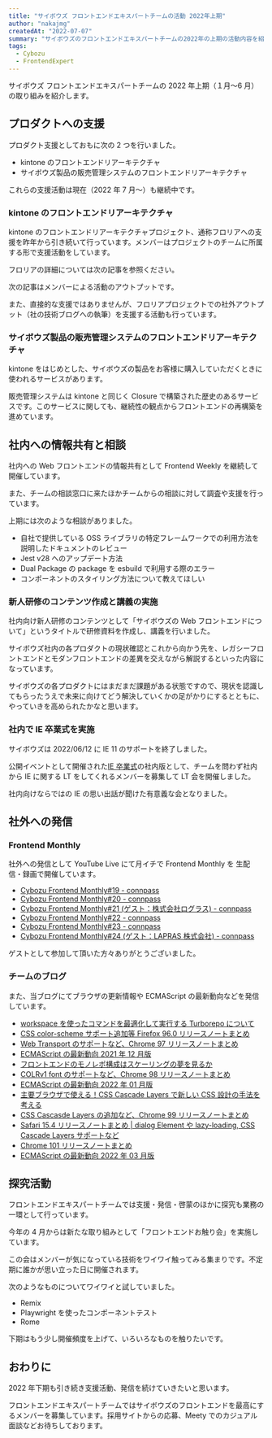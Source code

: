```yaml
---
title: "サイボウズ フロントエンドエキスパートチームの活動 2022年上期"
author: "nakajmg"
createdAt: "2022-07-07"
summary: "サイボウズのフロントエンドエキスパートチームの2022年の上期の活動内容を紹介します。"
tags:
  - Cybozu
  - FrontendExpert
---
```


サイボウズ フロントエンドエキスパートチームの 2022 年上期（１月〜6 月）の取り組みを紹介します。

## プロダクトへの支援

プロダクト支援としておもに次の 2 つを行いました。

- kintone のフロントエンドリアーキテクチャ
- サイボウズ製品の販売管理システムのフロントエンドリアーキテクチャ

これらの支援活動は現在（2022 年 7 月〜）も継続中です。

### kintone のフロントエンドリアーキテクチャ

kintone のフロントエンドリアーキテクチャプロジェクト、通称フロリアへの支援を昨年から引き続いて行っています。メンバーはプロジェクトのチームに所属する形で支援活動をしています。

フロリアの詳細については次の記事を参照ください。

[](https://blog.cybozu.io/entry/2021/07/20/170000:embed)

次の記事はメンバーによる活動のアウトプットです。

[](https://blog.cybozu.io/entry/2022/03/18/100000:embed)

[](https://blog.cybozu.io/entry/2022/04/14/110000:embed)

また、直接的な支援ではありませんが、フロリアプロジェクトでの社外アウトプット（社の技術ブログへの執筆）を支援する活動も行っています。

### サイボウズ製品の販売管理システムのフロントエンドリアーキテクチャ

kintone をはじめとした、サイボウズの製品をお客様に購入していただくときに使われるサービスがあります。

販売管理システムは kintone と同じく Closure で構築された歴史のあるサービスです。このサービスに関しても、継続性の観点からフロントエンドの再構築を進めています。

## 社内への情報共有と相談

社内への Web フロントエンドの情報共有として Frontend Weekly を継続して開催しています。

また、チームの相談窓口に来たほかチームからの相談に対して調査や支援を行っています。

上期には次のような相談がありました。

- 自社で提供している OSS ライブラリの特定フレームワークでの利用方法を説明したドキュメントのレビュー
- Jest v28 へのアップデート方法
- Dual Package の package を esbuild で利用する際のエラー
- コンポーネントのスタイリング方法について教えてほしい

### 新人研修のコンテンツ作成と講義の実施

社内向け新人研修のコンテンツとして「サイボウズの Web フロントエンドについて」というタイトルで研修資料を作成し、講義を行いました。

サイボウズ社内の各プロダクトの現状確認とこれから向かう先を、レガシーフロントエンドとモダンフロントエンドの差異を交えながら解説するといった内容になっています。

サイボウズの各プロダクトにはまだまだ課題がある状態ですので、現状を認識してもらったうえで未来に向けてどう解決していくかの足がかりにするとともに、やっていきを高められたかなと思います。

### 社内で IE 卒業式を実施

サイボウズは 2022/06/12 に IE 11 のサポートを終了しました。

公開イベントとして開催された[IE 卒業式](https://web-study.connpass.com/event/250191/)の社内版として、チームを問わず社内から IE に関する LT をしてくれるメンバーを募集して LT 会を開催しました。

社内向けならではの IE の思い出話が聞けた有意義な会となりました。

## 社外への発信

### Frontend Monthly

社外への発信として YouTube Live にて月イチで Frontend Monthly を 生配信・録画で開催しています。

- [Cybozu Frontend Monthly#19 - connpass](https://cybozu.connpass.com/event/236989/)
- [Cybozu Frontend Monthly#20 - connpass](https://cybozu.connpass.com/event/239952/)
- [Cybozu Frontend Monthly#21 (ゲスト：株式会社ログラス) - connpass](https://cybozu.connpass.com/event/241837/)
- [Cybozu Frontend Monthly#22 - connpass](https://cybozu.connpass.com/event/246037/)
- [Cybozu Frontend Monthly#23 - connpass](https://cybozu.connpass.com/event/248124/)
- [Cybozu Frontend Monthly#24 (ゲスト：LAPRAS 株式会社) - connpass](https://cybozu.connpass.com/event/250296/)

ゲストとして参加して頂いた方々ありがとうございました。

### チームのブログ

また、当ブログにてブラウザの更新情報や ECMAScript の最新動向などを発信しています。

- [workspace を使ったコマンドを最適化して実行する Turborepo について](https://cybozu.github.io/frontend-expert/posts/turborepo)
- [CSS color-scheme サポート追加等 Firefox 96.0 リリースノートまとめ](https://cybozu.github.io/frontend-expert/posts/release-firefox-96)
- [Web Transport のサポートなど、Chrome 97 リリースノートまとめ](https://cybozu.github.io/frontend-expert/posts/release-chrome-97)
- [ECMAScript の最新動向 2021 年 12 月版](https://cybozu.github.io/frontend-expert/posts/tc39-meeting-2021-12)
- [フロントエンドのモノレポ構成はスケーリングの夢を見るか](https://cybozu.github.io/frontend-expert/posts/considerations-for-monorepo)
- [COLRv1 font のサポートなど、Chrome 98 リリースノートまとめ](https://cybozu.github.io/frontend-expert/posts/release-chrome-98)
- [ECMAScript の最新動向 2022 年 01 月版](https://cybozu.github.io/frontend-expert/posts/tc39-meeting-2022-01)
- [主要ブラウザで使える！CSS Cascade Layers で新しい CSS 設計の手法を考える](https://cybozu.github.io/frontend-expert/posts/css-cascade-layers)
- [CSS Cascasde Layers の追加など、Chrome 99 リリースノートまとめ](https://cybozu.github.io/frontend-expert/posts/release-chrome-99)
- [Safari 15.4 リリースノートまとめ | dialog Element や lazy-loading, CSS Cascade Layers サポートなど](https://cybozu.github.io/frontend-expert/posts/release-safari-15-4)
- [Chrome 101 リリースノートまとめ](https://cybozu.github.io/frontend-expert/posts/release-chrome-101)
- [ECMAScript の最新動向 2022 年 03 月版](https://cybozu.github.io/frontend-expert/posts/tc39-meeting-2022-03)

## 探究活動

フロントエンドエキスパートチームでは支援・発信・啓蒙のほかに探究も業務の一環として行っています。

今年の 4 月からは新たな取り組みとして「フロントエンドお触り会」を実施しています。

この会はメンバーが気になっている技術をワイワイ触ってみる集まりです。不定期に誰かが思い立った日に開催されます。

次のようなものについてワイワイと試していました。

- Remix
- Playwright を使ったコンポーネントテスト
- Rome

下期はもう少し開催頻度を上げて、いろいろなものを触りたいです。

## おわりに

2022 年下期も引き続き支援活動、発信を続けていきたいと思います。

フロントエンドエキスパートチームではサイボウズのフロントエンドを最高にするメンバーを募集しています。採用サイトからの応募、Meety でのカジュアル面談などお待ちしております。

[](https://cybozu.co.jp/recruit/entry/career/front-end-expert.html:embed)

[](https://meety.net/matches/tJBtUYfxlxrv:embed)
